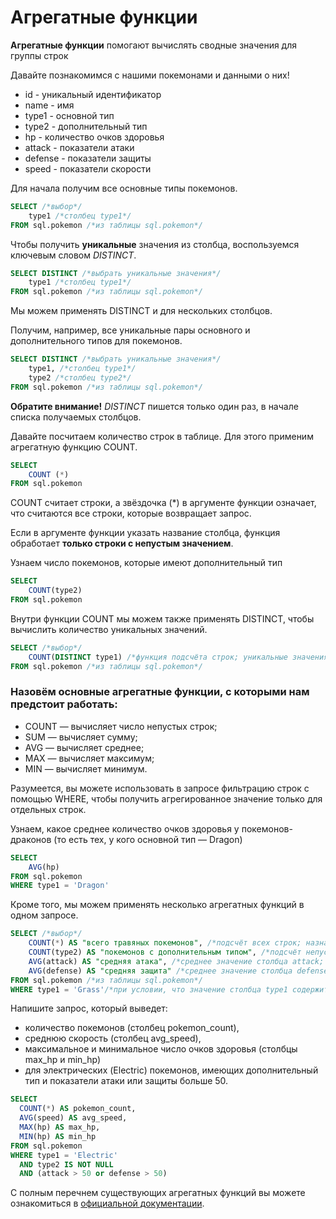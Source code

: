 # Агрегатные функции

**Агрегатные функции** помогают вычислять сводные значения для группы строк

Давайте познакомимся с нашими покемонами и данными о них!
* id	- уникальный идентификатор
* name	- имя
* type1	- основной тип
* type2	- дополнительный тип
* hp	- количество очков здоровья
* attack	- показатели атаки
* defense	- показатели защиты
* speed	- показатели скорости

Для начала получим все основные типы покемонов.
```sql
SELECT /*выбор*/
    type1 /*столбец type1*/
FROM sql.pokemon /*из таблицы sql.pokemon*/
```
Чтобы получить **уникальные** значения из столбца, воспользуемся ключевым словом *DISTINCT*.
```sql
SELECT DISTINCT /*выбрать уникальные значения*/
    type1 /*столбец type1*/
FROM sql.pokemon /*из таблицы sql.pokemon*/
```
Мы можем применять DISTINCT и для нескольких столбцов.

Получим, например, все уникальные пары основного и дополнительного типов для покемонов.
```sql
SELECT DISTINCT /*выбрать уникальные значения*/
    type1, /*столбец type1*/
    type2 /*столбец type2*/
FROM sql.pokemon /*из таблицы sql.pokemon*/
```
**Обратите внимание!** *DISTINCT* пишется только один раз, в начале списка получаемых столбцов.

Давайте посчитаем количество строк в таблице. Для этого применим агрегатную функцию COUNT.

```sql
SELECT
    COUNT (*)
FROM sql.pokemon
```
COUNT считает строки, а звёздочка (*) в аргументе функции означает, что считаются все строки, которые возвращает запрос.

Если в аргументе функции указать название столбца, функция обработает **только строки с непустым значением**.

Узнаем число покемонов, которые имеют дополнительный тип
```sql
SELECT
    COUNT(type2)
FROM sql.pokemon
```
Внутри функции COUNT мы можем также применять DISTINCT, чтобы вычислить количество уникальных значений.
```sql
SELECT /*выбор*/
    COUNT(DISTINCT type1) /*функция подсчёта строк; уникальные значения столбца type1*/
FROM sql.pokemon /*из таблицы sql.pokemon*/
```
### Назовём основные агрегатные функции, с которыми нам предстоит работать:

* COUNT — вычисляет число непустых строк;
* SUM — вычисляет сумму;
* AVG — вычисляет среднее;
* MAX — вычисляет максимум;
* MIN — вычисляет минимум.

Разумеется, вы можете использовать в запросе фильтрацию строк с помощью WHERE, чтобы получить агрегированное значение только для отдельных строк.

Узнаем, какое среднее количество очков здоровья у покемонов-драконов (то есть тех, у кого основной тип — Dragon)
```sql
SELECT
    AVG(hp)
FROM sql.pokemon
WHERE type1 = 'Dragon'
```
Кроме того, мы можем применять несколько агрегатных функций в одном запросе.
```sql
SELECT /*выбор*/
    COUNT(*) AS "всего травяных покемонов", /*подсчёт всех строк; назначить алиас "всего травяных покемонов"*/
    COUNT(type2) AS "покемонов с дополнительным типом", /*подсчёт непустых строк в столбце type2; назначить алиас "покемонов с дополнительным типом"*/
    AVG(attack) AS "средняя атака", /*среднее значение столбца attack; назначить алиас "средняя атака"*/
    AVG(defense) AS "средняя защита" /*среднее значение столбца defense; назначить алиас "средняя защита"*/
FROM sql.pokemon /*из таблицы sql.pokemon*/
WHERE type1 = 'Grass'/*при условии, что значение столбца type1 содержит grass*/
```
Напишите запрос, который выведет:

* количество покемонов (столбец pokemon_count),
* среднюю скорость (столбец avg_speed),
* максимальное и минимальное число очков здоровья (столбцы max_hp и min_hp)
* для электрических (Electric) покемонов, имеющих дополнительный тип и показатели атаки или защиты больше 50.
```sql
SELECT
  COUNT(*) AS pokemon_count,
  AVG(speed) AS avg_speed,
  MAX(hp) AS max_hp,
  MIN(hp) AS min_hp
FROM sql.pokemon
WHERE type1 = 'Electric' 
  AND type2 IS NOT NULL 
  AND (attack > 50 or defense > 50)
```
С полным перечнем существующих агрегатных функций вы можете ознакомиться в [официальной документации](https://postgrespro.ru/docs/postgrespro/11/functions-aggregate).